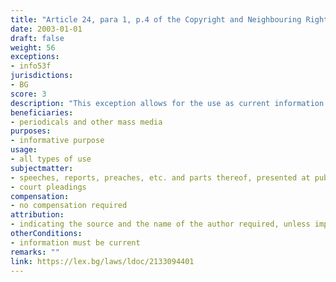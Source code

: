 ```yaml
---
title: "Article 24, para 1, p.4 of the Copyright and Neighbouring Rights Law (Член 24, ал.1, т.4 от Закона за авторското право и сродните му права)"
date: 2003-01-01 
draft: false
weight: 56
exceptions:
- info53f
jurisdictions:
- BG
score: 3
description: "This exception allows for the use as current information in periodicals and other mass media of speeches, reports, preaches, etc. and parts thereof, presented at public meetings, as well as court pleadings, indicating the source and the name of the author, unless impossible." 
beneficiaries:
- periodicals and other mass media
purposes: 
- informative purpose
usage:
- all types of use
subjectmatter:
- speeches, reports, preaches, etc. and parts thereof, presented at public meetings, 
- court pleadings
compensation:
- no compensation required
attribution: 
- indicating the source and the name of the author required, unless impossible
otherConditions: 
- information must be current
remarks: ""
link: https://lex.bg/laws/ldoc/2133094401
---
```


